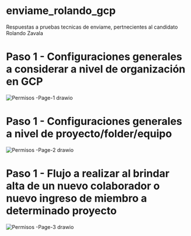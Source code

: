 # enviame_rolando_gcp
Respuestas a pruebas tecnicas de enviame, pertnecientes al candidato Rolando Zavala

# Paso 1 - Configuraciones generales a considerar a nivel de organización en GCP
![Permisos -Page-1 drawio](https://user-images.githubusercontent.com/60764952/170063067-a439549b-d645-43a9-b36f-39f8fbada8a0.png)

# Paso 1 - Configuraciones generales a nivel de proyecto/folder/equipo
![Permisos -Page-2 drawio](https://user-images.githubusercontent.com/60764952/170063597-e3fe3dbb-3ac9-42cc-bad1-94878bae123c.png)

# Paso 1 - Flujo a realizar al brindar alta de un nuevo colaborador o nuevo ingreso de miembro a determinado proyecto
![Permisos -Page-3 drawio](https://user-images.githubusercontent.com/60764952/170063894-922bf756-d521-43f6-a5a2-ab28aeb3667d.png)


